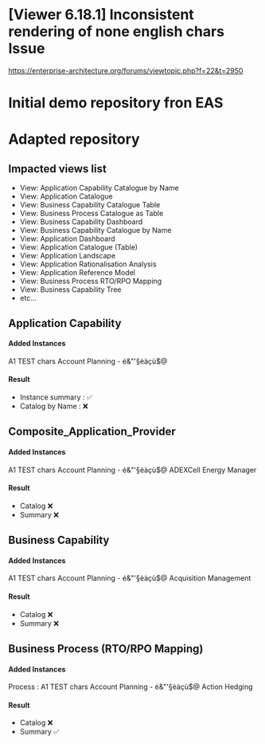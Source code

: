 
# [Viewer 6.18.1] Inconsistent rendering of none english chars Issue

https://enterprise-architecture.org/forums/viewtopic.php?f=22&t=2950

# Initial demo repository fron EAS

# Adapted repository

## Impacted views list
* View: Application Capability Catalogue by Name
* View: Application Catalogue
* View: Business Capability Catalogue Table
* View: Business Process Catalogue as Table
* View: Business Capability Dashboard
* View: Business Capability Catalogue by Name
* View: Application Dashboard
* View: Application Catalogue (Table)
* View: Application Landscape
* View: Application Rationalisation Analysis
* View: Application Reference Model
* View: Business Process RTO/RPO Mapping
* View: Business Capability Tree
* etc...

## Application Capability
#### Added Instances
A1 TEST chars Account Planning - é&"'§èàçù$@
#### Result
* Instance summary : :white_check_mark:
* Catalog by Name : :x:
## Composite_Application_Provider
#### Added Instances
A1 TEST chars Account Planning - é&"'§èàçù$@ ADEXCell Energy Manager
#### Result
* Catalog :x:
* Summary :x:
## Business Capability
#### Added Instances
A1 TEST chars Account Planning - é&"'§èàçù$@ Acquisition Management
#### Result
* Catalog :x:
* Summary :x:

## Business Process (RTO/RPO Mapping)
#### Added Instances
Process : A1 TEST chars Account Planning - é&"'§èàçù$@ Action Hedging
#### Result
* Catalog :x:
* Summary :white_check_mark:

